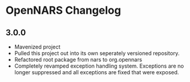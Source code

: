 # OpenNARS Changelog

## 3.0.0

* Mavenized project
* Pulled this project out into its own seperately versioned repository.
* Refactored root package from nars to org.opennars
* Completely revamped exception handling system. Exceptions are no longer suppressed and all exceptions are fixed that were exposed.
